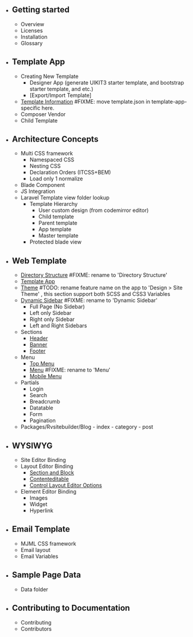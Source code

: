 - ## Getting started
  - Overview
  - Licenses
  - Installation
  - Glossary

- ## Template App
  - Creating New Template
      - Designer App (generate UIKIT3 starter template, and bootstrap starter template, and etc.)
      - [Export/Import Template]   
  - [Template Information](template-information.md) #FIXME: move template.json in template-app-specific here.
  - Composer Vendor
  - Child Template
  
- ## Architecture Concepts
  - Multi CSS framework
      - Namespaced CSS
      - Nesting CSS
      - Declaration Orders (ITCSS+BEM)
      - Load only 1 normalize      
  - Blade Component
  - JS Integration
  - Laravel Template view folder lookup
      - Template Hierarchy
          - User custom design (from codemirror editor)
          - Child template
          - Parent template
          - App template
          - Master template
      - Protected blade view
  
- ## Web Template
  - [Directory Structure](template-specific.md) #FIXME: rename to 'Directory Structure'
  - [Template App](template-app-specific.md)
  - [Theme](theme.md) #TODO: rename feature name on the app to 'Design > Site Theme'  , this section support both SCSS and CSS3 Variables
  - [Dynamic Sidebar](dynamic-sidebar.md) #FIXME: rename to 'Dynamic Sidebar' 
      - Full Page (No Sidebar)
      - Left only Sidebar
      - Right only Sidebar
      - Left and Right Sidebars       
  - Sections
      - [Header](header.md)
      - [Banner](banner.md)
      - [Footer](footer.md) 
  - Menu
      - [Top Menu](top.md)
      - [Menu](menu.md) #FIXME: rename to 'Menu'  
      - [Mobile Menu](mobile-menu.md) 
  - Partials
      - Login
      - Search
      - Breadcrumb
      - Datatable
      - Form
      - Pagination
  - Packages/Rvsitebuilder/Blog
        - index
        - category
        - post        

- ## WYSIWYG
   - Site Editor Binding
   - Layout Editor Binding
      - [Section and Block](section.md)
      - [Contenteditable](contenteditable.md)
      - [Control Layout Editor Options](control-layout-editor.md)
   - Element Editor Binding
      - Images
      - Widget
      - Hyperlink
  
- ## Email Template 
  - MJML CSS framework
  - Email layout
  - Email Variables  
  
- ## Sample Page Data
  - Data folder
  
- ## Contributing to Documentation
  - Contributing
  - Contributors  
